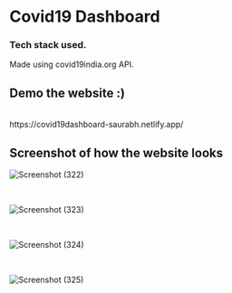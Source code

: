# Covid19 Dashboard
### Tech stack used.
Made using covid19india.org API.

## Demo the website :)
<br/>
https://covid19dashboard-saurabh.netlify.app/

<br/>



## Screenshot of how the website looks

![Screenshot (322)](https://github.com/Saurabhparshar/Covid19/assets/109866847/42a52ab3-1a1f-4e8f-958a-7b91151d4bc7)

<br/>

![Screenshot (323)](https://github.com/Saurabhparshar/Covid19/assets/109866847/e4a4dddb-bb28-47a9-b2e5-74e76e9cde77)

<br/>

![Screenshot (324)](https://github.com/Saurabhparshar/Covid19/assets/109866847/2f00b54c-3de4-4162-881b-4758c7b0e23a)

<br/>

![Screenshot (325)](https://github.com/Saurabhparshar/Covid19/assets/109866847/3775f7b7-be24-4b2a-ab72-3bf09c6731f7)
